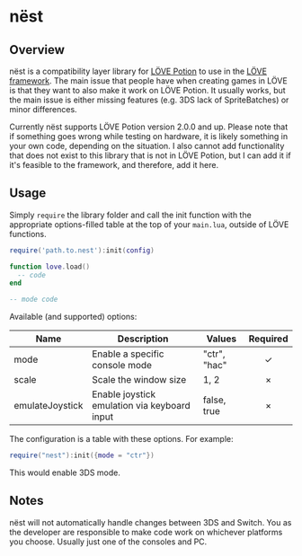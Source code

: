 # nëst

## Overview

nëst is a compatibility layer library for [LÖVE Potion](https://github.com/TurtleP/LovePotion) to use in the [LÖVE framework](https://love2d.org). The main issue that people have when creating games in LÖVE is that they want to also make it work on LÖVE Potion. It usually works, but the main issue is either missing features (e.g. 3DS lack of SpriteBatches) or minor differences.

Currently nëst supports LÖVE Potion version 2.0.0 and up. Please note that if something goes wrong while testing on hardware, it is likely something in your own code, depending on the situation. I also cannot add functionality that does not exist to this library that is not in LÖVE Potion, but I can add it if it's feasible to the framework, and therefore, add it here.

## Usage

Simply `require` the library folder and call the init function with the appropriate options-filled table at the top of your `main.lua`, outside of LÖVE functions.

```lua
require('path.to.nest'):init(config)

function love.load()
  -- code
end

-- mode code
```

Available (and supported) options:

| Name                  | Description                                  | Values        | Required |
|-----------------------|----------------------------------------------|---------------|:--------:|
| mode                  | Enable a specific console mode               | "ctr", "hac"  | ✓        |
| scale                 | Scale the window size                        | 1, 2          | ×        |
| emulateJoystick       | Enable joystick emulation via keyboard input | false, true   | ×        |

The configuration is a table with these options. For example:

```lua
require("nest"):init({mode = "ctr"})
```

This would enable 3DS mode.

## Notes

nëst will not automatically handle changes between 3DS and Switch. You as the developer are responsible to make code work on whichever platforms you choose. Usually just one of the consoles and PC.
